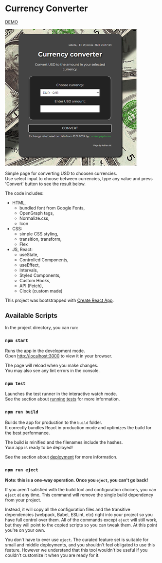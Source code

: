 # Currency Converter

[DEMO](https://adrode.github.io/currency-converter-react/)

![Currency Converter page image](src/images/converterWebpageImage.png)

Simple page for converting USD to choosen currencies.\
 Use select input to choose between currencies, type any value and press 'Convert' button to see the result below.

The code includes:
 - HTML,
    - bundled font from Google Fonts,
    - OpenGraph tags,
    - Normalize.css,
    - Icon
 - CSS:
    - simple CSS styling,
    - transition, transform,
    - Flex
 - JS, React:
    - useState,
    - Controlled Components,
    - useEffect,
    - Intervals,
    - Styled Components,
    - Custom Hooks,
    - API (Fetch),
    - Clock (custom made)

This project was bootstrapped with [Create React App](https://github.com/facebook/create-react-app).

## Available Scripts

In the project directory, you can run:

### `npm start`

Runs the app in the development mode.\
Open [http://localhost:3000](http://localhost:3000) to view it in your browser.

The page will reload when you make changes.\
You may also see any lint errors in the console.

### `npm test`

Launches the test runner in the interactive watch mode.\
See the section about [running tests](https://facebook.github.io/create-react-app/docs/running-tests) for more information.

### `npm run build`

Builds the app for production to the `build` folder.\
It correctly bundles React in production mode and optimizes the build for the best performance.

The build is minified and the filenames include the hashes.\
Your app is ready to be deployed!

See the section about [deployment](https://facebook.github.io/create-react-app/docs/deployment) for more information.

### `npm run eject`

**Note: this is a one-way operation. Once you `eject`, you can't go back!**

If you aren't satisfied with the build tool and configuration choices, you can `eject` at any time. This command will remove the single build dependency from your project.

Instead, it will copy all the configuration files and the transitive dependencies (webpack, Babel, ESLint, etc) right into your project so you have full control over them. All of the commands except `eject` will still work, but they will point to the copied scripts so you can tweak them. At this point you're on your own.

You don't have to ever use `eject`. The curated feature set is suitable for small and middle deployments, and you shouldn't feel obligated to use this feature. However we understand that this tool wouldn't be useful if you couldn't customize it when you are ready for it.

